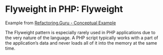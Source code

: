 # Flyweight in PHP: Flyweight
Example from [Refactoring.Guru - Conceptual Example](https://refactoring.guru/design-patterns/flyweight/php/example)

The Flyweight pattern is especially rarely used in PHP applications due to the very nature of the language. A PHP script typically works with a part of the application’s data and never loads all of it into the memory at the same time.